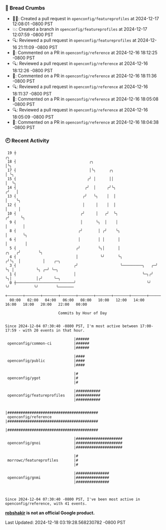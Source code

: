 ### 🍞 Bread Crumbs

 * ✍🏼: Created a pull request in `openconfig/featureprofiles` at 2024-12-17 12:08:01 -0800 PST
 * 💥: Created a branch in `openconfig/featureprofiles` at 2024-12-17 12:07:59 -0800 PST
 * 🔍: Reviewed a pull request in  `openconfig/featureprofiles` at 2024-12-16 21:11:09 -0800 PST
 * 💬: Commented on a PR in  `openconfig/reference` at 2024-12-16 18:12:25 -0800 PST
 * 🔍: Reviewed a pull request in  `openconfig/reference` at 2024-12-16 18:12:26 -0800 PST
 * 💬: Commented on a PR in  `openconfig/reference` at 2024-12-16 18:11:36 -0800 PST
 * 🔍: Reviewed a pull request in  `openconfig/reference` at 2024-12-16 18:11:37 -0800 PST
 * 💬: Commented on a PR in  `openconfig/reference` at 2024-12-16 18:05:08 -0800 PST
 * 🔍: Reviewed a pull request in  `openconfig/reference` at 2024-12-16 18:05:09 -0800 PST
 * 💬: Commented on a PR in  `openconfig/reference` at 2024-12-16 18:04:38 -0800 PST

### 🕘 Recent Activity
```
 19 ┼                                                                        ╭╮
 18 ┤                                 ╭╮                                     │╰╮
 17 ┤                                 │╰╮      ╭╮                            │ ╰╮
 15 ┤                                ╭╯ │      ││                            │  ╰╮
 14 ┤                               ╭╯  │     ╭╯╰╮                          ╭╯   │
 13 ┤                              ╭╯   ╰╮    │  │                          │    ╰╮
 12 ┤                              │     │    │  │                          │     │
 10 ┤                             ╭╯     │   ╭╯  ╰╮                        ╭╯     ╰╮
  9 ┤                             │      ╰╮  │    │                        │       │
  8 ┤                            ╭╯       │ ╭╯    ╰╮                       │       ╰╮
  6 ┤                            │        │ │      │                       │        │
  5 ┤                           ╭╯        ╰╮│      │                 ╭╮   ╭╯        ╰╮
  4 ┤                           │          ╰╯      ╰╮               ╭╯╰╮  │          │    ╭─╮
  3 ┤                          ╭╯                   ╰─────────╮   ╭─╯  ╰╮ │          ╰╮ ╭─╯ ╰─╮
  1 ┤                          │                              ╰─╮╭╯     ╰╮│           │╭╯     ╰─╮
  0 ┼──────────────────────────╯                                ╰╯       ╰╯           ╰╯        ╰───────
    +───────+───────+───────+───────+───────+───────+───────+───────+───────+───────+───────+───────+────
  00:00   02:00   04:00   06:00   08:00   10:00   12:00   14:00   16:00   18:00   20:00   22:00   00:00   

						Commits by Hour of Day


Since 2024-12-04 07:30:40 -0800 PST, I'm most active between 17:00-17:59 - with 20 events in that hour.

```



```
                               |######
 openconfig/common-ci          |######
                               |######

                               |####
 openconfig/public             |####
                               |####

                               |#
 openconfig/ygot               |#
                               |#

                               |###########
 openconfig/featureprofiles    |###########
                               |###########

                               |#########################################
 openconfig/reference          |#########################################
                               |#########################################

                               |#####################
 openconfig/gnoi               |#####################
                               |#####################

                               |#
 morrowc/featureprofiles       |#
                               |#

                               |###############
 openconfig/gnmi               |###############
                               |###############



Since 2024-12-04 07:30:40 -0800 PST, I've been most active in openconfig/reference, with 41 events.

```
**[robshakir](mailto:robjs@google.com) is not an official Google product.**  


Last Updated: 2024-12-18 03:19:28.568230782 -0800 PST

